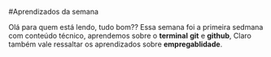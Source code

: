 #Aprendizados da semana

Olá para quem está lendo, tudo bom?? Essa semana foi a primeira sedmana com conteúdo técnico, aprendemos sobre o **terminal**  **git** e **github**, Claro também vale ressaltar os aprendizados sobre **empregablidade**.